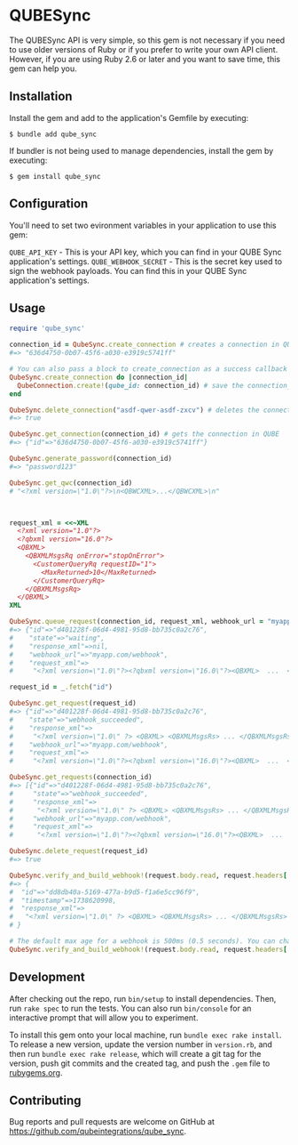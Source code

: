 # QUBESync

The QUBESync API is very simple, so this gem is not necessary if you need to use older versions of Ruby or if you prefer to write your own API client. However, if you are using Ruby 2.6 or later and you want to save time, this gem can help you.

## Installation

Install the gem and add to the application's Gemfile by executing:

    $ bundle add qube_sync

If bundler is not being used to manage dependencies, install the gem by executing:

    $ gem install qube_sync

## Configuration

You'll need to set two evironment variables in your application to use this gem:

`QUBE_API_KEY` - This is your API key, which you can find in your QUBE Sync application's settings.
`QUBE_WEBHOOK_SECRET` - This is the secret key used to sign the webhook payloads. You can find this in your QUBE Sync application's settings.

## Usage

```ruby
require 'qube_sync'

connection_id = QubeSync.create_connection # creates a connection in QUBE on behalf of your user
#=> "636d4750-0b07-45f6-a030-e3919c5741ff"

# You can also pass a block to create_connection as a success callback
QubeSync.create_connection do |connection_id|
  QubeConnection.create!(qube_id: connection_id) # save the connection_id to your database
end

QubeSync.delete_connection("asdf-qwer-asdf-zxcv") # deletes the connection in QUBE
#=> true

QubeSync.get_connection(connection_id) # gets the connection in QUBE
#=> {"id"=>"636d4750-0b07-45f6-a030-e3919c5741ff"}

QubeSync.generate_password(connection_id)
#=> "password123"

QubeSync.get_qwc(connection_id)
# "<?xml version=\"1.0\"?>\n<QBWCXML>...</QBWCXML>\n"



request_xml = <<~XML
  <?xml version="1.0"?>
  <?qbxml version="16.0"?>
  <QBXML>
    <QBXMLMsgsRq onError="stopOnError">
      <CustomerQueryRq requestID="1">
        <MaxReturned>10</MaxReturned>
      </CustomerQueryRq>
    </QBXMLMsgsRq>
  </QBXML>
XML

QubeSync.queue_request(connection_id, request_xml, webhook_url = "myapp.com/webhook")
#=> {"id"=>"d401228f-06d4-4981-95d8-bb735c0a2c76",
#    "state"=>"waiting",
#    "response_xml"=>nil,
#    "webhook_url"=>"myapp.com/webhook",
#    "request_xml"=>
#     "<?xml version=\"1.0\"?><?qbxml version=\"16.0\"?><QBXML>  ...  </QBXMLMsgsRq></QBXML>"}}

request_id = _.fetch("id")

QubeSync.get_request(request_id)
#=> {"id"=>"d401228f-06d4-4981-95d8-bb735c0a2c76",
#    "state"=>"webhook_succeeded",
#    "response_xml"=>
#     "<?xml version=\"1.0\" ?> <QBXML> <QBXMLMsgsRs> ... </QBXMLMsgsRs> </QBXML>",
#    "webhook_url"=>"myapp.com/webhook",
#    "request_xml"=>
#     "<?xml version=\"1.0\"?><?qbxml version=\"16.0\"?><QBXML>  ...  </QBXMLMsgsRq></QBXML>"}}

QubeSync.get_requests(connection_id)
#=> [{"id"=>"d401228f-06d4-4981-95d8-bb735c0a2c76",
#     "state"=>"webhook_succeeded",
#     "response_xml"=>
#      "<?xml version=\"1.0\" ?> <QBXML> <QBXMLMsgsRs> ... </QBXMLMsgsRs> </QBXML>",
#     "webhook_url"=>"myapp.com/webhook",
#     "request_xml"=>
#      "<?xml version=\"1.0\"?><?qbxml version=\"16.0\"?><QBXML>  ...  </QBXMLMsgsRq></QBXML>"}]

QubeSync.delete_request(request_id)
#=> true

QubeSync.verify_and_build_webhook!(request.body.read, request.headers['X-Qube-Signature'])
#=> {
#  "id"=>"dd8db40a-5169-477a-b9d5-f1a6e5cc96f9",
#  "timestamp"=>1738620998,
#  "response_xml"=>
#   "<?xml version=\"1.0\" ?> <QBXML> <QBXMLMsgsRs> ... </QBXMLMsgsRs> </QBXML>" 
# }

# The default max age for a webhook is 500ms (0.5 seconds). You can change this by passing a max_age option:
QubeSync.verify_and_build_webhook!(request.body.read, request.headers['X-Qube-Signature'], max_age: 1_000)
```

## Development

After checking out the repo, run `bin/setup` to install dependencies. Then, run `rake spec` to run the tests. You can also run `bin/console` for an interactive prompt that will allow you to experiment.

To install this gem onto your local machine, run `bundle exec rake install`. To release a new version, update the version number in `version.rb`, and then run `bundle exec rake release`, which will create a git tag for the version, push git commits and the created tag, and push the `.gem` file to [rubygems.org](https://rubygems.org).

## Contributing

Bug reports and pull requests are welcome on GitHub at https://github.com/qubeintegrations/qube_sync.

